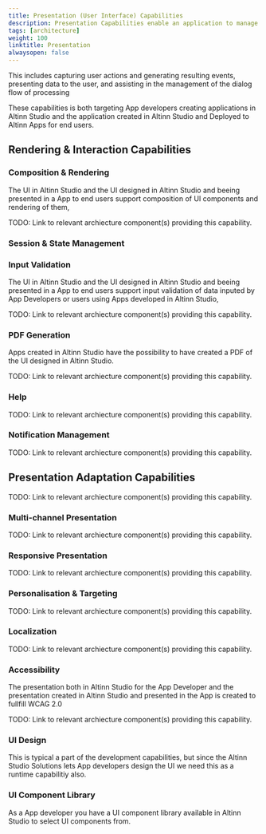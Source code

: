 ```yaml
---
title: Presentation (User Interface) Capabilities
description: Presentation Capabilities enable an application to manage the human-computer interface. 
tags: [architecture]
weight: 100
linktitle: Presentation
alwaysopen: false
---
```


This includes capturing user actions and generating resulting events, presenting data to the user, and assisting in the management of the dialog flow of processing

These capabilities is both targeting App developers creating applications in Altinn Studio and the application created in Altinn Studio and Deployed to Altinn Apps for end users.

## Rendering & Interaction Capabilities

### Composition & Rendering
The UI in Altinn Studio and the UI designed in Altinn Studio and beeing presented in a App to end users support composition of UI components and rendering of them,

TODO: Link to relevant archiecture component(s) providing this capability.

### Session & State Management

### Input Validation
The UI in Altinn Studio and the UI designed in Altinn Studio and beeing presented in a App to end users support input validation of data inputed by App Developers or users using Apps developed in Altinn Studio,

TODO: Link to relevant archiecture component(s) providing this capability.

### PDF Generation
Apps created in Altinn Studio have the possibility to have created a PDF of the UI designed in Altinn Studio.

TODO: Link to relevant archiecture component(s) providing this capability.

### Help

TODO: Link to relevant archiecture component(s) providing this capability.

###	Notification Management


TODO: Link to relevant archiecture component(s) providing this capability.

## Presentation Adaptation Capabilities

TODO: Link to relevant archiecture component(s) providing this capability.


### Multi-channel Presentation


TODO: Link to relevant archiecture component(s) providing this capability.

### Responsive Presentation

TODO: Link to relevant archiecture component(s) providing this capability.

### Personalisation & Targeting

TODO: Link to relevant archiecture component(s) providing this capability.

### Localization

TODO: Link to relevant archiecture component(s) providing this capability.

### Accessibility
The presentation both in Altinn Studio for the App Developer and the presentation created in Altinn Studio and presented in the App is created to fullfill WCAG 2.0

TODO: Link to relevant archiecture component(s) providing this capability.

### UI Design
This is typical a part of the development capabilities, but since the Altinn Studio Solutions lets App developers design the UI we need this as a runtime capabilitiy also. 

### UI Component Library
As a App developer you have a UI component library available in Altinn Studio to select UI components from. 